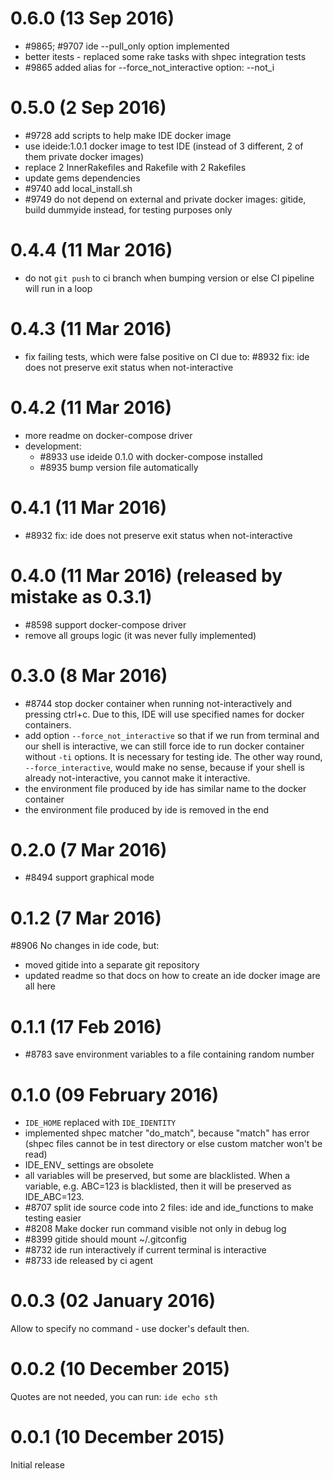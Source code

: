 # 0.6.0 (13 Sep 2016)

* #9865; #9707 ide --pull_only option implemented
* better itests - replaced some rake tasks with shpec integration tests
* #9865 added alias for --force_not_interactive option: --not_i

# 0.5.0 (2 Sep 2016)

* #9728 add scripts to help make IDE docker image
* use ideide:1.0.1 docker image to test IDE (instead of 3 different, 2 of them
  private docker images)
* replace 2 InnerRakefiles and Rakefile with 2 Rakefiles
* update gems dependencies
* #9740 add local_install.sh
* #9749 do not depend on external and private docker images: gitide, build dummyide
 instead, for testing purposes only

# 0.4.4 (11 Mar 2016)

* do not `git push` to ci branch when bumping version or else CI
 pipeline will run in a loop

# 0.4.3 (11 Mar 2016)

* fix failing tests, which were false positive on CI due to:
 #8932 fix: ide does not preserve exit status when not-interactive

# 0.4.2 (11 Mar 2016)

* more readme on docker-compose driver
* development:
   * #8933 use ideide 0.1.0 with docker-compose installed
   * #8935 bump version file automatically

# 0.4.1 (11 Mar 2016)

* #8932 fix: ide does not preserve exit status when not-interactive

# 0.4.0 (11 Mar 2016) (released by mistake as 0.3.1)

* #8598 support docker-compose driver
* remove all groups logic (it was never fully implemented)

# 0.3.0 (8 Mar 2016)

* #8744 stop docker container when running not-interactively and pressing ctrl+c.
 Due to this, IDE will use specified names for docker containers.
* add option `--force_not_interactive` so that if we run from terminal and our
 shell is interactive, we can still force ide to run docker container without
 `-ti` options. It is necessary for testing ide.
 The other way round, `--force_interactive`, would make no sense, because if your
 shell is already not-interactive, you cannot make it interactive.
* the environment file produced by ide has similar name to the docker container
* the environment file produced by ide is removed in the end

# 0.2.0 (7 Mar 2016)

* #8494 support graphical mode

# 0.1.2 (7 Mar 2016)

#8906 No changes in ide code, but:
* moved gitide into a separate git repository
* updated readme so that docs on how to create an ide docker image
 are all here

# 0.1.1 (17 Feb 2016)

* #8783 save environment variables to a file containing random number

# 0.1.0 (09 February 2016)

* `IDE_HOME` replaced with `IDE_IDENTITY`
* implemented shpec matcher "do_match", because "match" has error
 (shpec files cannot be in test directory or else custom matcher won't be read)
* IDE_ENV_ settings are obsolete
* all variables will be preserved, but some are blacklisted. When a variable,
 e.g. ABC=123 is blacklisted, then it will be preserved as IDE_ABC=123.
* #8707 split ide source code into 2 files: ide and ide_functions to make testing easier
* #8208 Make docker run command visible not only in debug log
* #8399 gitide should mount ~/.gitconfig
* #8732 ide run interactively if current terminal is interactive
* #8733 ide released by ci agent

# 0.0.3 (02 January 2016)

Allow to specify no command - use docker's default then.

# 0.0.2 (10 December 2015)

Quotes are not needed, you can run: `ide echo sth`

# 0.0.1 (10 December 2015)

Initial release
